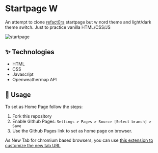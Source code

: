 # Startpage W

An attempt to clone [refact0rs](https://github.com/refact0r/startpage) startpage but w nord theme and light/dark theme switch. Just to practice vanilla HTML/CSS/JS

![startpage](https://user-images.githubusercontent.com/53442803/131268711-91abdaf6-35e1-421d-b115-e005b2f6a7a8.png)

## ✨ Technologies
  - HTML
  - CSS
  - Javascript
  - Openweathermap API

## 🚀 Usage

 To set as Home Page follow the steps:

1. Fork this repository
2. Enable Github Pages:
`Settings > Pages > Source [Select branch] > Save`
3. Use the Github Pages link to set as home page on browser.


As New Tab for chromium based browsers, you can use [this extension to customize the new tab URL](https://chrome.google.com/webstore/detail/custom-new-tab-url/mmjbdbjnoablegbkcklggeknkfcjkjia)
